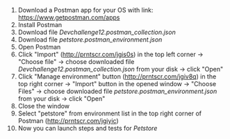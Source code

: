 1. Download a Postman app for your OS with link: https://www.getpostman.com/apps <br>
2. Install Postman <br>
3. Download file *Devchallenge12.postman_collection.json* <br>
4. Download file *petstore.postman_environment.json* <br>
5. Open Postman <br>
6. Click "Import" (http://prntscr.com/jgis0s) in the top left corner -> "Choose file" -> choose downloaded file *Devchallenge12.postman_collection.json* from your disk -> click "Open" <br>
7. Click "Manage environment" button (http://prntscr.com/jgiv8q) in the top right corner -> "Import" button in the opened window -> "Choose Files" -> choose downloaded file *petstore.postman_environment.json* from your disk -> click "Open" <br>
8. Close the window <br>
9. Select "petstore" from environment list in the top right corner of Postman (http://prntscr.com/jgiyic) <br>
10. Now you can launch steps and tests for *Petstore* 
